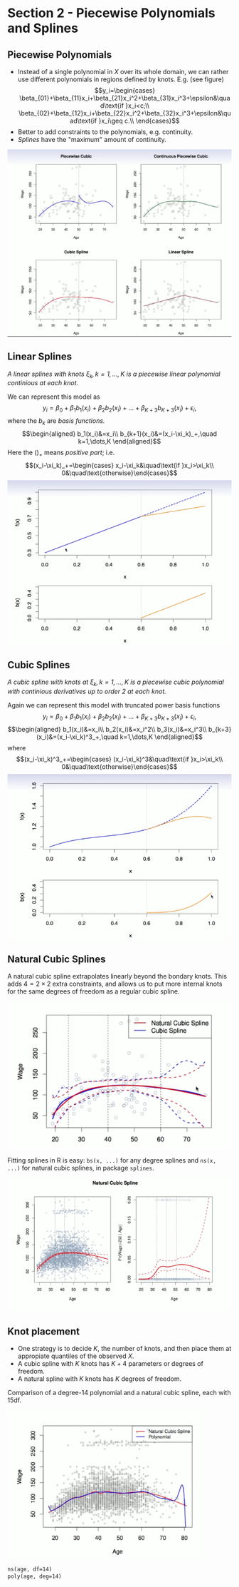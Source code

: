 # Section 2 - Piecewise Polynomials and Splines
## Piecewise Polynomials
* Instead of a single polynomial in $X$ over its whole domain, we can rather use different polynomials in regions defined by knots. E.g. (see figure)
$$y_i=\begin{cases}
\beta_{01}+\beta_{11}x_i+\beta_{21}x_i^2+\beta_{31}x_i^3+\epsilon&\quad\text{if }x_i<c;\\
\beta_{02}+\beta_{12}x_i+\beta_{22}x_i^2+\beta_{32}x_i^3+\epsilon&\quad\text{if }x_i\geq c.\\
\end{cases}$$
* Better to add constraints to the polynomials, e.g. continuity.
* _Splines_ have the "maximum" amount of continuity.

![](images/piece.png)
## Linear Splines
_A linear splines with knots $\xi_k, k=1,\dots,K$ is a piecewise linear polynomial continious at each knot._

We can represent this model as
$$y_i=\beta_0+\beta_1b_1(x_i)+\beta_2b_2(x_i)+\dots+\beta_{K+3}b_{K+3}(x_i)+\epsilon_i,$$
where the $b_k$ are _basis functions._
$$\begin{aligned}
b_1(x_i)&=x_i\\
b_{k+1}(x_i)&=(x_i-\xi_k)_+,\quad k=1,\dots,K
\end{aligned}$$
Here the $()_+$ means _positive part_; i.e.
$$(x_i-\xi_k)_+=\begin{cases}
x_i-\xi_k&\quad\text{if }x_i>\xi_k\\
0&\quad\text{otherwise}\end{cases}$$
![](images/splines.png)
## Cubic Splines
_A cubic spline with knots at $\xi_k,k=1,\dots,K$ is a piecewise cubic polynomial with continious derivatives up to order $2$ at each knot._

Again we can represent this model with truncated power basis functions
$$y_i=\beta_0+\beta_1b_1(x_i)+\beta_2b_2(x_i)+\dots+\beta_{K+3}b_{K+3}(x_i)+\epsilon_i,$$
$$\begin{aligned}
b_1(x_i)&=x_i\\
b_2(x_i)&=x_i^2\\
b_3(x_i)&=x_i^3\\
b_{k+3}(x_i)&=(x_i-\xi_k)^3_+,\quad k=1,\dots,K
\end{aligned}$$
where
$$(x_i-\xi_k)^3_+=\begin{cases}
(x_i-\xi_k)^3&\quad\text{if }x_i>\xi_k\\
0&\quad\text{otherwise}\end{cases}$$
![](images/cubic_splines.png)
## Natural Cubic Splines
A natural cubic spline extrapolates linearly beyond the bondary knots. This adds $4=2\times 2$ extra constraints, and allows us to put more internal knots for the same degrees of freedom as a regular cubic spline.

![](images/natural.png)

Fitting splines in R is easy: `bs(x, ...)` for any degree splines and `ns(x, ...)` for natural cubic splines, in package `splines`.

![](images/rspline.png)
## Knot placement
* One strategy is to decide $K,$ the number of knots, and then place them at appropiate quantiles of the observed $X.$
* A cubic spline with $K$ knots has $K+4$ parameters or degrees of freedom.
* A natural spline with $K$ knots has $K$ degrees of freedom.

Comparison of a degree-14 polynomial and a natural cubic spline, each with 15df.

![](images/knot.png)

```{r}
ns(age, df=14)
poly(age, deg=14)
```